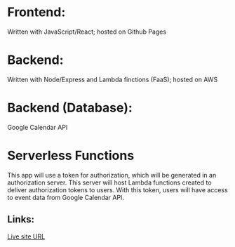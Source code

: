 # Frontend:

Written with JavaScript/React; hosted on Github Pages

# Backend:

Written with Node/Express and Lambda finctions (FaaS); hosted on AWS

# Backend (Database):

Google Calendar API

# Serverless Functions
This app will use a token for authorization, which will be generated in an authorization server. This server will host Lambda functions created to deliver authorization tokens to users. With this token, users will have access to event data from Google Calendar API.

## Links:
[Live site URL](https://bryanevan.github.io/meet_app)
